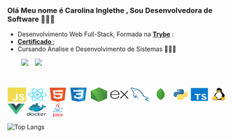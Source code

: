 ### Olá Meu nome é Carolina Inglethe , Sou Desenvolvedora de Software 👩🇧🇷 
 
-  Desenvolvimento Web Full-Stack, Formada na **<a href="https://www.betrybe.com/" target="_blank">Trybe</a>** :
- **<a href="https://drive.google.com/file/d/1P97GQ3WtWgXvkPNcge0mfyaHF8cMpwaY/view?usp=sharing" target="_blank"> Certificado </a>** ;
- Cursando Analise e Desenvolvimento de Sistemas 👩🏻‍🎓

<!-- 🧝‍♀️ Veja meu Portfolio : **<a href="https://carolinainglethe.github.io/" target="_blank"> Portfolio Carol</a>**  -->
 
<div> 
 &nbsp;&nbsp;&nbsp;&nbsp;
 &nbsp;&nbsp;
  <a href="https://www.linkedin.com/in/carolinglethe/" target="_blank"><img src="https://img.shields.io/badge/-LinkedIn-%230077B5?style=for-the-badge&logo=linkedin&logoColor=white" target="_blank"></a> 
  &nbsp;&nbsp;
   <a href = "mailto:carolinainglethe@gmail.com"><img src="https://img.shields.io/badge/-Gmail-%23333?style=for-the-badge&logo=gmail&logoColor=white" target="_blank"></a>
</div>

##

##

<!--
<div>
  <a href="https://github.com/CarolinaInglethe">
  <img height="145em"  src="https://github-readme-stats.vercel.app/api?username=CarolinaInglethe&show_icons=true&theme=material-palenight&include_all_commits=true&count_private=true"/>
   &nbsp;
  <img height="150em"  src="https://github-readme-stats.vercel.app/api/top-langs/?username=CarolinaInglethe&layout=compact&langs_count=16&theme=material-palenight"/>
</div>
-->
 
 <div style="display: inline_block"><br>
  <img align="center" alt="Carol-Js" height="33" width="43" src="https://raw.githubusercontent.com/devicons/devicon/master/icons/javascript/javascript-plain.svg">
  <img align="center" alt="Carol-React" height="33" width="43" src="https://raw.githubusercontent.com/devicons/devicon/master/icons/react/react-original.svg">
  <img align="center" alt="Carol-HTML" height="33" width="43" src="https://raw.githubusercontent.com/devicons/devicon/master/icons/html5/html5-original.svg">
  <img align="center" alt="Carol-CSS" height="33" width="43" src="https://raw.githubusercontent.com/devicons/devicon/master/icons/css3/css3-original.svg">
  <img align="center" alt="Carol-Nodejs" height="33" width="43" src="https://raw.githubusercontent.com/devicons/devicon/master/icons/nodejs/nodejs-original.svg">
  <img align="center" alt="Carol-express" height="33" width="43" src="https://raw.githubusercontent.com/devicons/devicon/master/icons/express/express-original.svg">
  <img align="center" alt="Carol-Mysql" height="33" width="43" src="https://raw.githubusercontent.com/devicons/devicon/master/icons/mysql/mysql-original.svg">
  <img align="center" alt="Carol-MongoDB" height="33" width="43" src="https://raw.githubusercontent.com/devicons/devicon/master/icons/mongodb/mongodb-original.svg">
   <img align="center" alt="Carol-Python" height="30" width="40" src="https://raw.githubusercontent.com/devicons/devicon/master/icons/python/python-original.svg">
   <img align="center" alt="Carol-Ts" height="30" width="40" src="https://raw.githubusercontent.com/devicons/devicon/master/icons/typescript/typescript-plain.svg">
  <img align="center" alt="Carol-linux" height="30" width="40" src="https://raw.githubusercontent.com/devicons/devicon/master/icons/linux/linux-original.svg">
  <img align="center" alt="Carol-Vuejs" height="30" width="40" src="https://raw.githubusercontent.com/devicons/devicon/master/icons/vuejs/vuejs-original.svg">
  <img align="center" alt="Carol-Docker" height="35" width="45" src="https://github.com/devicons/devicon/blob/master/icons/docker/docker-original-wordmark.svg">
  <img align="center" alt="Carol-Docker" height="35" width="45" src="https://github.com/devicons/devicon/blob/master/icons/java/java-original-wordmark.svg">
<!--   <img align="right" alt="Carol-pic" height="150" style="border-radius:50px;" src="https://media.discordapp.net/attachments/639956127056134178/890373478988013628/Publicacoes_Instagram_1_1.png?width=676&height=676"> -->

  ![Top Langs](https://github-readme-stats.vercel.app/api/top-langs/?username=CarolinaInglethe=anuraghazra&layout=compact)
  
</div>
